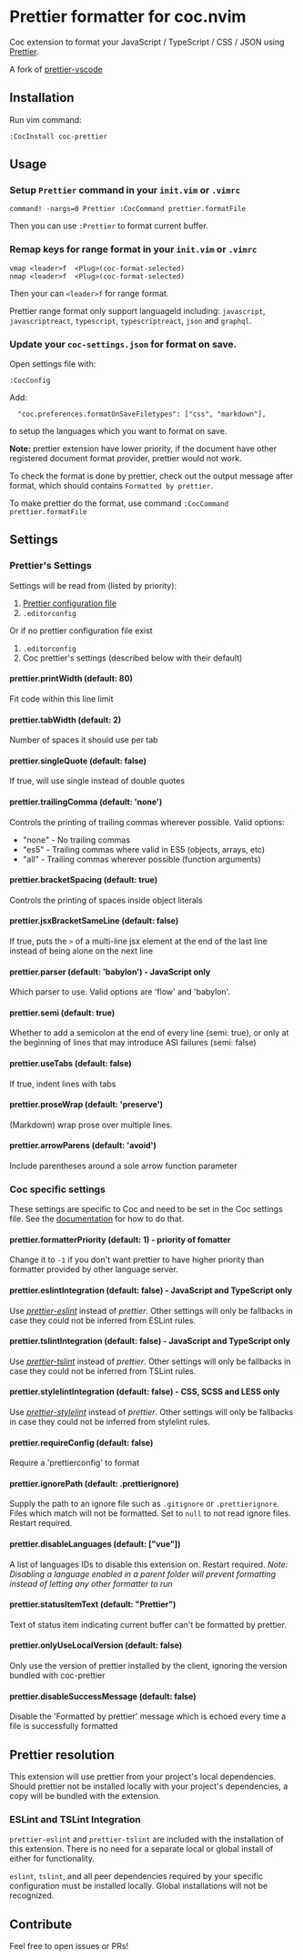 # Prettier formatter for coc.nvim

Coc extension to format your JavaScript / TypeScript / CSS / JSON using [Prettier](https://github.com/prettier/prettier).

A fork of [prettier-vscode](https://github.com/prettier/prettier-vscode)

## Installation

Run vim command:

```
:CocInstall coc-prettier
```

## Usage

### Setup `Prettier` command in your `init.vim` or `.vimrc`

```
command! -nargs=0 Prettier :CocCommand prettier.formatFile
```

Then you can use `:Prettier` to format current buffer.

### Remap keys for range format in your `init.vim` or `.vimrc`

```
vmap <leader>f  <Plug>(coc-format-selected)
nmap <leader>f  <Plug>(coc-format-selected)
```

Then your can `<leader>f` for range format.

Prettier range format only support languageId including: `javascript`,
`javascriptreact`, `typescript`, `typescriptreact`, `json` and `graphql`.

### Update your `coc-settings.json` for format on save.

Open settings file with:

    :CocConfig

Add:

```
  "coc.preferences.formatOnSaveFiletypes": ["css", "markdown"],
```

to setup the languages which you want to format on save.

**Note:** prettier extension have lower priority, if the document have other
registered document format provider, prettier would not work.

To check the format is done by prettier, check out the output message after
format, which should contains `Formatted by prettier`.

To make prettier do the format, use command `:CocCommand prettier.formatFile`

## Settings

### Prettier's Settings

Settings will be read from (listed by priority):

1. [Prettier configuration file](https://prettier.io/docs/en/configuration.html)
1. `.editorconfig`

Or if no prettier configuration file exist

1. `.editorconfig`
1. Coc prettier's settings (described below with their default)

#### prettier.printWidth (default: 80)

Fit code within this line limit

#### prettier.tabWidth (default: 2)

Number of spaces it should use per tab

#### prettier.singleQuote (default: false)

If true, will use single instead of double quotes

#### prettier.trailingComma (default: 'none')

Controls the printing of trailing commas wherever possible. Valid options:

- "none" - No trailing commas
- "es5" - Trailing commas where valid in ES5 (objects, arrays, etc)
- "all" - Trailing commas wherever possible (function arguments)

#### prettier.bracketSpacing (default: true)

Controls the printing of spaces inside object literals

#### prettier.jsxBracketSameLine (default: false)

If true, puts the `>` of a multi-line jsx element at the end of the last line instead of being alone on the next line

#### prettier.parser (default: 'babylon') - JavaScript only

Which parser to use. Valid options are 'flow' and 'babylon'.

#### prettier.semi (default: true)

Whether to add a semicolon at the end of every line (semi: true),
or only at the beginning of lines that may introduce ASI failures (semi: false)

#### prettier.useTabs (default: false)

If true, indent lines with tabs

#### prettier.proseWrap (default: 'preserve')

(Markdown) wrap prose over multiple lines.

#### prettier.arrowParens (default: 'avoid')

Include parentheses around a sole arrow function parameter

### Coc specific settings

These settings are specific to Coc and need to be set in the Coc settings file. See the [documentation](https://github.com/neoclide/coc.nvim/wiki/Using-the-configuration-file) for how to do that.

#### prettier.formatterPriority (default: 1) - priority of fomatter

Change it to `-1` if you don't want prettier to have higher priority than
formatter provided by other language server.

#### prettier.eslintIntegration (default: false) - JavaScript and TypeScript only

Use _[prettier-eslint](https://github.com/prettier/prettier-eslint)_ instead of _prettier_.
Other settings will only be fallbacks in case they could not be inferred from ESLint rules.

#### prettier.tslintIntegration (default: false) - JavaScript and TypeScript only

Use _[prettier-tslint](https://github.com/azz/prettier-tslint)_ instead of _prettier_.
Other settings will only be fallbacks in case they could not be inferred from TSLint rules.

#### prettier.stylelintIntegration (default: false) - CSS, SCSS and LESS only

Use _[prettier-stylelint](https://github.com/hugomrdias/prettier-stylelint)_ instead of _prettier_.
Other settings will only be fallbacks in case they could not be inferred from stylelint rules.

#### prettier.requireConfig (default: false)

Require a 'prettierconfig' to format

#### prettier.ignorePath (default: .prettierignore)

Supply the path to an ignore file such as `.gitignore` or `.prettierignore`.
Files which match will not be formatted. Set to `null` to not read ignore files. Restart required.

#### prettier.disableLanguages (default: ["vue"])

A list of languages IDs to disable this extension on. Restart required.
_Note: Disabling a language enabled in a parent folder will prevent formatting instead of letting any other formatter to run_

#### prettier.statusItemText (default: "Prettier")

Text of status item indicating current buffer can't be formatted by prettier.

#### prettier.onlyUseLocalVersion (default: false)

Only use the version of prettier installed by the client, ignoring the version bundled with coc-prettier

#### prettier.disableSuccessMessage (default: false)

Disable the 'Formatted by prettier' message which is echoed every time a file is successfully formatted

## Prettier resolution

This extension will use prettier from your project's local dependencies. Should prettier not be installed locally with your project's dependencies, a copy will be bundled with the extension.

### ESLint and TSLint Integration

`prettier-eslint` and `prettier-tslint` are included with the installation of this extension. There is no need for a separate local or global install of either for functionality.

`eslint`, `tslint`, and all peer dependencies required by your specific configuration must be installed locally. Global installations will not be recognized.

## Contribute

Feel free to open issues or PRs!
